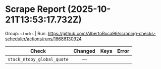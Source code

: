 # Scrape Report (2025-10-21T13:53:17.732Z)

Group: `stocks`  |  Run: https://github.com/AlbertoRoca96/scraping-checks-scheduler/actions/runs/18686130924

| Check | Changed | Keys | Error |
|---|:---:|:--|:--|
| `stock_ntdoy_global_quote` | — |  |  |
